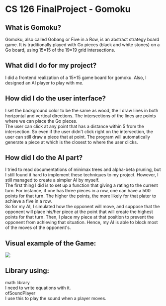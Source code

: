 # CS 126 FinalProject - Gomoku
## What is Gomoku?
Gomoku, also called Gobang or Five in a Row, is an abstract strategy board game. It is traditionally played with Go pieces (black and white stones) on a Go board, using 15×15 of the 19×19 grid intersections.

## What did I do for my project?
I did a frontend realization of a 15*15 game board for gomoku. Also, I designed an AI player to play with me.

## How did I do the user interface?
I set the background color to be the same as wood, the I draw lines in both horizontal and vertical directions. The intersections of the lines are points where we can place the Go pieces. <br>
The user can click at any point that has a distance within 5 from the intersection. So even if the user didn't click right on the intersection, the user can still draw a piece that at point. The program will automatically generate a piece at which is the closest to where the user clicks.  <br>

## How did I do the AI part?
I tried to read documentations of minimax trees and alpha-beta pruning, but I still found it hard to implement these techniques to my project. However, I still managed to create a simpler AI by myself. <br>
The first thing I did is to set up a function that giving a rating to the current turn. For instance, if one has three pieces in a row, one can have a 500 points for that turn. The higher the points, the more likely for that plater to achieve a five in a row. <br>
So for my AI, I simulated how the opponent will move, and suppose that the opponent will place his/her piece at the point that will create the highest points for that turn. Then, I place my piece at that position to prevent the opponent from achieving that situation. Hence, my AI is able to block most of the moves of the opponent's.

## Visual example of the Game:
![](https://github.com/uiuc-sp18-cs126/final-project-rickypeng99/raw/master/graph.jpg)<br>

## Library using:
math library <br>
I need to write equations with it. <br>
ofSoundPlayer <br>
I use this to play the sound when a player moves.
